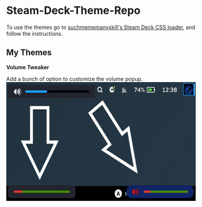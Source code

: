 # Steam-Deck-Theme-Repo

To use the themes go to [suchmememanyskill's Steam Deck CSS loader](https://github.com/suchmememanyskill/SDH-CssLoader), and follow the instructions.

## My Themes

**Volume Tweaker**

Add a bunch of option to customize the volume popup.
![](./ressources/volume-tweaker.jpg)
